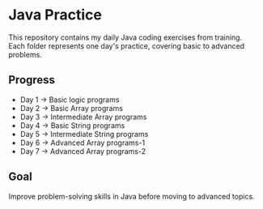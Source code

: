 # Java Practice

This repository contains my daily Java coding exercises from training.  
Each folder represents one day's practice, covering basic to advanced problems.

## Progress
- Day 1 → Basic logic programs
- Day 2 → Basic Array programs
- Day 3 → Intermediate Array programs
- Day 4 → Basic String programs
- Day 5 → Intermediate String programs
- Day 6 → Advanced Array programs-1
- Day 7 → Advanced Array programs-2

## Goal
Improve problem-solving skills in Java before moving to advanced topics.
